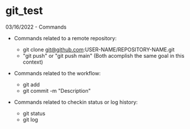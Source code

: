 # git_test

03/16/2022 - Commands
- Commands related to a remote repository:
  - git clone git@github.com:USER-NAME/REPOSITORY-NAME.git
  - "git push" or "git push main" (Both acomplish the same goal in this context)

- Commands related to the workflow:
  - git add
  - git commit -m "Description"

- Commands related to checkin status or log history:
  - git status
  - git log